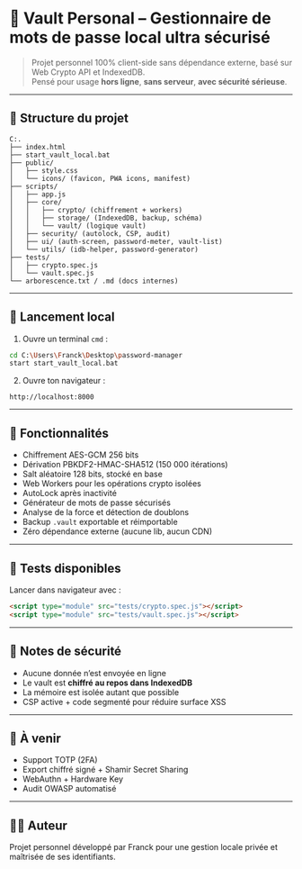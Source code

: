 # 🔐 Vault Personal – Gestionnaire de mots de passe local ultra sécurisé

> Projet personnel 100% client-side sans dépendance externe, basé sur Web Crypto API et IndexedDB.  
> Pensé pour usage **hors ligne**, **sans serveur**, **avec sécurité sérieuse**.

---

## 🧱 Structure du projet

```
C:.
├── index.html
├── start_vault_local.bat
├── public/
│   ├── style.css
│   └── icons/ (favicon, PWA icons, manifest)
├── scripts/
│   ├── app.js
│   ├── core/
│   │   ├── crypto/ (chiffrement + workers)
│   │   ├── storage/ (IndexedDB, backup, schéma)
│   │   └── vault/ (logique vault)
│   ├── security/ (autolock, CSP, audit)
│   ├── ui/ (auth-screen, password-meter, vault-list)
│   └── utils/ (idb-helper, password-generator)
├── tests/
│   ├── crypto.spec.js
│   └── vault.spec.js
└── arborescence.txt / .md (docs internes)
```

---

## 🚀 Lancement local

1. Ouvre un terminal `cmd` :
```bash
cd C:\Users\Franck\Desktop\password-manager
start start_vault_local.bat
```

2. Ouvre ton navigateur :
```
http://localhost:8000
```

---

## 🔐 Fonctionnalités

- Chiffrement AES-GCM 256 bits
- Dérivation PBKDF2-HMAC-SHA512 (150 000 itérations)
- Salt aléatoire 128 bits, stocké en base
- Web Workers pour les opérations crypto isolées
- AutoLock après inactivité
- Générateur de mots de passe sécurisés
- Analyse de la force et détection de doublons
- Backup `.vault` exportable et réimportable
- Zéro dépendance externe (aucune lib, aucun CDN)

---

## 🔬 Tests disponibles

Lancer dans navigateur avec :

```html
<script type="module" src="tests/crypto.spec.js"></script>
<script type="module" src="tests/vault.spec.js"></script>
```

---

## 📌 Notes de sécurité

- Aucune donnée n’est envoyée en ligne
- Le vault est **chiffré au repos dans IndexedDB**
- La mémoire est isolée autant que possible
- CSP active + code segmenté pour réduire surface XSS

---

## 📅 À venir

- Support TOTP (2FA)
- Export chiffré signé + Shamir Secret Sharing
- WebAuthn + Hardware Key
- Audit OWASP automatisé

---

## 👨‍💻 Auteur

Projet personnel développé par Franck pour une gestion locale privée et maîtrisée de ses identifiants.
